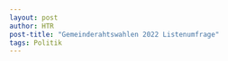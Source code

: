 ```yaml
---
layout: post
author: HTR
post-title: "Gemeinderahtswahlen 2022 Listenumfrage"
tags: Politik
---
```

<link rel="stylesheet" href="{{ layout.post_assets | liquify }}/css/post.css">

<div id="div">
</div>

<table id="table_2"></table>
<canvas id="leistbaresWohnenChart"> </canvas>
<div id="leistbaresWohnenOptional"> </div>
<table id="table_4"></table>
<canvas id="gemeindeVermieter"> </canvas>
<div id="gemeindeVermieterOptional"> </div>
<table id="table_7"></table>
<canvas id="teureGuensiteWohnungen"> </canvas>
<div id="teureGuensiteWohnungenOptional"> </div>
<table id="table_9"></table>
<canvas id="projekteJugendliche"> </canvas>
<div id="projekteJugendlicheOptional"> </div>
<table id="table_11"></table>
<canvas id="gemeindeKinder"> </canvas>
<div id="gemeindeKinderOptional"> </div>
<table id="table_13"></table>
<canvas id="kinderAnspruch"> </canvas>
<table id="table_16"></table>
<canvas id="kinderKosten"> </canvas>
<div id="kinderKostenOptional"> </div>
<table id="table_18"></table>
<canvas id="ausbauOeffi"> </canvas>
<div id="ausbauOeffiOptional"> </div>
<table id="table_20"></table>
<canvas id="anreizOeffi"> </canvas>
<div id="anreizOeffiOptional"> </div>
<table id="table_31"></table>
<canvas id="transparenz"> </canvas>
<div id="transparenzOptional"> </div>
<table id="table_33"></table>
<canvas id="datenVeroeffentlichen"> </canvas>
<div id="datenVeroeffentlichenOptional"> </div>
<table id="table_35"></table>
<canvas id="digitalesGemeindeamt"> </canvas>
<div id="digitalesGemeindeamtOptional"> </div>
<table id="table_37"></table>
<canvas id="ausbauInternet5G"> </canvas>



<script src="https://cdnjs.cloudflare.com/ajax/libs/Chart.js/3.7.1/chart.min.js" integrity="sha512-QSkVNOCYLtj73J4hbmVoOV6KVZuMluZlioC+trLpewV8qMjsWqlIQvkn1KGX2StWvPMdWGBqim1xlC8krl1EKQ==" crossorigin="anonymous" referrerpolicy="no-referrer"></script>
<script src="https://cdnjs.cloudflare.com/ajax/libs/PapaParse/5.3.1/papaparse.min.js" integrity="sha512-EbdJQSugx0nVWrtyK3JdQQ/03mS3Q1UiAhRtErbwl1YL/+e2hZdlIcSURxxh7WXHTzn83sjlh2rysACoJGfb6g==" crossorigin="anonymous" referrerpolicy="no-referrer"></script>
<script src="{{ layout.post_assets | liquify }}/js/post.js"></script>